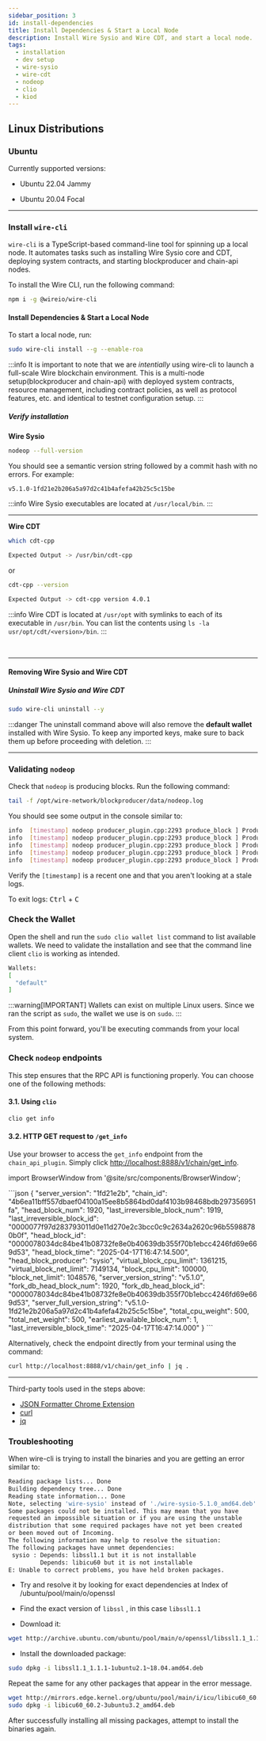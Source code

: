 ```yaml
---
sidebar_position: 3
id: install-dependencies
title: Install Dependencies & Start a Local Node
description: Install Wire Sysio and Wire CDT, and start a local node.
tags:
  - installation 
  - dev setup
  - wire-sysio
  - wire-cdt
  - nodeop
  - clio
  - kiod
---
```


## Linux Distributions

### Ubuntu

Currently supported versions:

- Ubuntu 22.04 Jammy

- Ubuntu 20.04 Focal

***

### Install `wire-cli`

`wire-cli` is a TypeScript-based command-line tool for spinning up a local node. It automates tasks such as installing Wire Sysio core and CDT, deploying system contracts, and starting blockproducer and chain-api nodes.

To install the Wire CLI, run the following command:

```sh
npm i -g @wireio/wire-cli
```

#### Install Dependencies & Start a Local Node

To start a local node, run:

```sh
sudo wire-cli install --g --enable-roa
```

:::info
It is important to note that we are *intentially* using wire-cli to launch a full-scale Wire blockchain environment. This is a multi-node setup(blockproducer and chain-api) with deployed system contracts, resource management, including contract policies, as well as protocol features, etc. and identical to testnet configuration setup.
:::

##### Verify installation

**Wire Sysio**

```sh
nodeop --full-version
```

You should see a semantic version string followed by a commit hash with no errors. For example:

```console
v5.1.0-1fd21e2b206a5a97d2c41b4afefa42b25c5c15be
```

:::info
Wire Sysio executables are located at `/usr/local/bin`.
:::
***

**Wire CDT**

```sh
which cdt-cpp

Expected Output -> /usr/bin/cdt-cpp
```

or

```sh
cdt-cpp --version

Expected Output -> cdt-cpp version 4.0.1
```

:::info
Wire CDT is located at `/usr/opt` with symlinks to each of its executable in `/usr/bin`. You can list the contents using `ls -la usr/opt/cdt/<version>/bin`.
:::

&nbsp;

***

#### Removing Wire Sysio and Wire CDT

##### Uninstall Wire Sysio and Wire CDT

```sh
sudo wire-cli uninstall --y 
```

:::danger
The uninstall command above will also remove the **default wallet** installed with Wire Sysio. To keep any imported keys, make sure to back them up before proceeding with deletion.
:::
***

### Validating `nodeop`

Check that `nodeop` is producing blocks. Run the following command:

```bash
tail -f /opt/wire-network/blockproducer/data/nodeop.log
```

You should see some output in the console similar to:

```bash
info  [timestamp] nodeop producer_plugin.cpp:2293 produce_block ] Produced block b50adde5943bdde1... #44 at [timestamp] signed by sysio [trxs: 0, lib: 43, confirmed: 0]
info  [timestamp] nodeop producer_plugin.cpp:2293 produce_block ] Produced block 39b2a4fef9db084f... #45 at [timestamp] signed by sysio [trxs: 0, lib: 44, confirmed: 0]
info  [timestamp] nodeop producer_plugin.cpp:2293 produce_block ] Produced block cd23d3646d0166dc... #46 at [timestamp] signed by sysio [trxs: 0, lib: 45, confirmed: 0]
info  [timestamp] nodeop producer_plugin.cpp:2293 produce_block ] Produced block 14bd99c3c3ffd441... #47 at [timestamp] signed by sysio [trxs: 0, lib: 46, confirmed: 0]
info  [timestamp] nodeop producer_plugin.cpp:2293 produce_block ] Produced block 2e5fb9d0f2dce119... #48 at [timestamp] signed by sysio [trxs: 0, lib: 47, confirmed: 0]
```

Verify the `[timestamp]` is a recent one and that you aren't looking at a stale logs.

To exit logs: <kbd>Ctrl</kbd> + <kbd>C</kbd>

### Check the Wallet

Open the shell and run the `sudo clio wallet list` command to list available wallets. We need to validate the installation and see that the command line client `clio` is working as intended.

```bash
Wallets:
[
  "default"
]
```

:::warning[IMPORTANT]
Wallets can exist on multiple Linux users. Since we ran the script as `sudo`, the wallet we use is on `sudo`.
:::

From this point forward, you'll be executing commands from your local system.

### Check `nodeop` endpoints

This step ensures that the RPC API is functioning properly. You can choose one of the following methods:

#### 3.1. Using `clio`

```bash
clio get info 
```

#### 3.2. HTTP GET request to `/get_info`

Use your browser to access the `get_info` endpoint from the `chain_api_plugin`. Simply click [http://localhost:8888/v1/chain/get_info](http://localhost:8888/v1/chain/get_info).

import BrowserWindow from '@site/src/components/BrowserWindow';

<BrowserWindow url="http://localhost:8888/v1/chain/get_info">
     ```json
       {
          "server_version": "1fd21e2b",
          "chain_id": "4b6ea11bff557dbaef04100a15ee8b5864bd0daf4103b98468bdb297356951fa",
          "head_block_num": 1920,
          "last_irreversible_block_num": 1919,
          "last_irreversible_block_id": "0000077f97d283793011d0e11d270e2c3bcc0c9c2634a2620c96b55988780b0f",
          "head_block_id": "0000078034dc84be41b08732fe8e0b40639db355f70b1ebcc4246fd69e669d53",
          "head_block_time": "2025-04-17T16:47:14.500",
          "head_block_producer": "sysio",
          "virtual_block_cpu_limit": 1361215,
          "virtual_block_net_limit": 7149134,
          "block_cpu_limit": 100000,
          "block_net_limit": 1048576,
          "server_version_string": "v5.1.0",
          "fork_db_head_block_num": 1920,
          "fork_db_head_block_id": "0000078034dc84be41b08732fe8e0b40639db355f70b1ebcc4246fd69e669d53",
          "server_full_version_string": "v5.1.0-1fd21e2b206a5a97d2c41b4afefa42b25c5c15be",
          "total_cpu_weight": 500,
          "total_net_weight": 500,
          "earliest_available_block_num": 1,
          "last_irreversible_block_time": "2025-04-17T16:47:14.000"
      }
   ```
 </BrowserWindow>

Alternatively, check the endpoint directly from your terminal using the command:

```sh
curl http://localhost:8888/v1/chain/get_info | jq .
```

---

Third-party tools used in the steps above:

- [JSON Formatter Chrome Extension](https://chromewebstore.google.com/detail/json-formatter/bcjindcccaagfpapjjmafapmmgkkhgoa?hl=en)
- [curl](https://curl.se/)
- [jq](https://jqlang.github.io/jq/download/)

### Troubleshooting

When wire-cli is trying to install the binaries and you are getting an error similar to:

```bash
Reading package lists... Done
Building dependency tree... Done
Reading state information... Done
Note, selecting 'wire-sysio' instead of './wire-sysio-5.1.0_amd64.deb'
Some packages could not be installed. This may mean that you have
requested an impossible situation or if you are using the unstable
distribution that some required packages have not yet been created
or been moved out of Incoming.
The following information may help to resolve the situation:
The following packages have unmet dependencies:
 sysio : Depends: libssl1.1 but it is not installable
         Depends: libicu60 but it is not installable
E: Unable to correct problems, you have held broken packages.
```

- Try and resolve it by looking for exact dependencies at Index of /ubuntu/pool/main/o/openssl

- Find the exact version of `libssl` , in this case `libssl1.1`

- Download it:

``` bash
wget http://archive.ubuntu.com/ubuntu/pool/main/o/openssl/libssl1.1_1.1.1-1ubuntu2.1\~18.04.amd64.deb
```

- Install the downloaded package:

```bash
sudo dpkg -i libssl1.1_1.1.1-1ubuntu2.1~18.04.amd64.deb
```

Repeat the same for any other packages that appear in the error message.

```bash
wget http://mirrors.edge.kernel.org/ubuntu/pool/main/i/icu/libicu60_60.2-3ubuntu3.1_amd64.deb
sudo dpkg -i libicu60_60.2-3ubuntu3.2_amd64.deb
```

After successfully installing all missing packages, attempt to install the binaries again.
